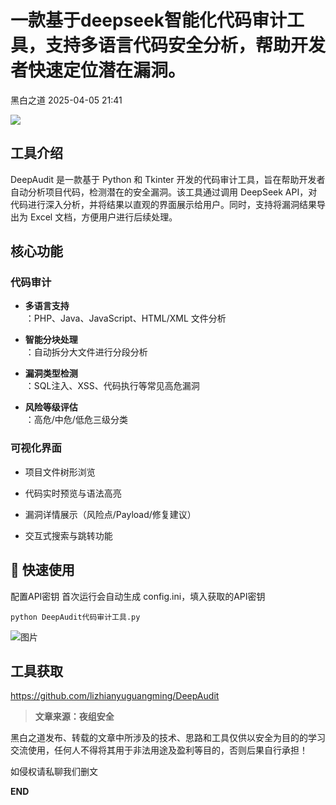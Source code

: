 #  一款基于deepseek智能化代码审计工具，支持多语言代码安全分析，帮助开发者快速定位潜在漏洞。   
 黑白之道   2025-04-05 21:41  
  
![](https://mmbiz.qpic.cn/mmbiz_gif/3xxicXNlTXLicwgPqvK8QgwnCr09iaSllrsXJLMkThiaHibEntZKkJiaicEd4ibWQxyn3gtAWbyGqtHVb0qqsHFC9jW3oQ/640?wx_fmt=gif "")  
  
## 工具介绍  
  
DeepAudit 是一款基于 Python 和 Tkinter 开发的代码审计工具，旨在帮助开发者自动分析项目代码，检测潜在的安全漏洞。该工具通过调用 DeepSeek API，对代码进行深入分析，并将结果以直观的界面展示给用户。同时，支持将漏洞结果导出为 Excel 文档，方便用户进行后续处理。  
## 核心功能  
### 代码审计  
- **多语言支持**  
：PHP、Java、JavaScript、HTML/XML 文件分析  
  
- **智能分块处理**  
：自动拆分大文件进行分段分析  
  
- **漏洞类型检测**  
：SQL注入、XSS、代码执行等常见高危漏洞  
  
- **风险等级评估**  
：高危/中危/低危三级分类  
  
### 可视化界面  
- 项目文件树形浏览  
  
- 代码实时预览与语法高亮  
  
- 漏洞详情展示（风险点/Payload/修复建议）  
  
- 交互式搜索与跳转功能  
  
## 🚀 快速使用  
  
配置API密钥 首次运行会自动生成 config.ini，填入获取的API密钥  
```
python DeepAudit代码审计工具.py
```  
  
  
  
![图片](https://mmbiz.qpic.cn/sz_mmbiz_png/icZ1W9s2Jp2WNwMC4neOqKfA5fg5TQaglmBClV330eG1EOwx6iaHAxh4evlv17JpuWYqvUafmWWRW3lfW4LtBm7g/640?wx_fmt=png&from=appmsg&tp=wxpic&wxfrom=5&wx_lazy=1&wx_co=1 "")  
  
## 工具获取  
  
  
  
https://github.com/lizhianyuguangming/DeepAudit  
  
  
> **文章来源：夜组安全**  
  
  
  
黑白之道发布、转载的文章中所涉及的技术、思路和工具仅供以安全为目的的学习交流使用，任何人不得将其用于非法用途及盈利等目的，否则后果自行承担！  
  
如侵权请私聊我们删文  
  
  
**END**  
  
  
